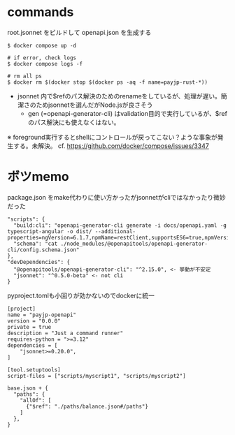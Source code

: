 # commands

root.jsonnet をビルドして openapi.json を生成する

```
$ docker compose up -d

# if error, check logs
$ docker compose logs -f

# rm all ps
$ docker rm $(docker stop $(docker ps -aq -f name=payjp-rust-*))
```

- jsonnet 内で$refのパス解決のためのrenameをしているが、処理が遅い。簡潔さのためjsonnetを選んだがNode.jsが良さそう
  - gen (=openapi-generator-cli) はvalidation目的で実行しているが、$refのパス解決にも使えなくはない。

※ foreground実行するとshellにコントロールが戻ってこない？ような事象が発生する。未解決。
cf. https://github.com/docker/compose/issues/3347

# ボツmemo

package.json をmake代わりに使い方かったがjsonnetがcliではなかったり微妙だった

```
"scripts": {
  "build:cli": "openapi-generator-cli generate -i docs/openapi.yaml -g typescript-angular -o dist/ --additional-properties=ngVersion=6.1.7,npmName=restClient,supportsES6=true,npmVersion=6.9.0,withInterfaces=true",
  "schema": "cat ./node_modules/@openapitools/openapi-generator-cli/config.schema.json"
},
"devDependencies": {
  "@openapitools/openapi-generator-cli": "^2.15.0", <- 挙動が不安定
  "jsonnet": "^0.5.0-beta" <- not cli
}
```

pyproject.tomlも小回りが効かないのでdockerに統一

```
[project]
name = "payjp-openapi"
version = "0.0.0"
private = true
description = "Just a command runner"
requires-python = ">=3.12"
dependencies = [
    "jsonnet>=0.20.0",
]

[tool.setuptools]
script-files = ["scripts/myscript1", "scripts/myscript2"]
```


```
base.json + {
  "paths": {
    "allOf": [
      {"$ref": "./paths/balance.json#/paths"}
    ]
  },
}
```